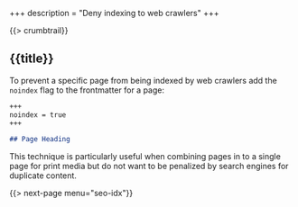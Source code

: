 +++
description = "Deny indexing to web crawlers"
+++

{{> crumbtrail}}

## {{title}}

To prevent a specific page from being indexed by web crawlers add the `noindex` flag to the frontmatter for a page:

```markdown
+++
noindex = true
+++

## Page Heading
```

This technique is particularly useful when combining pages in to a single page for print media but do not want to be penalized by search engines for duplicate content.

{{> next-page menu="seo-idx"}}


